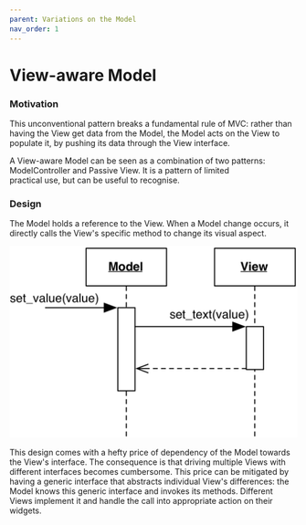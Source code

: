 ```yaml
---
parent: Variations on the Model
nav_order: 1
---
```

# View-aware Model

### Motivation

This unconventional pattern breaks a fundamental rule of MVC: 
rather than having the View get data from the Model, the Model 
acts on the View to populate it, by pushing its data through the View
interface.

A View-aware Model can be seen as a combination of two patterns:
ModelController and Passive View. It is a pattern of limited  
practical use, but can be useful to recognise.

### Design

The Model holds a reference to the View. When a Model change occurs, 
it directly calls the View's specific method to change its visual aspect.

<p align="center">
    <img src="images/view_aware_model/view_aware_model.png" />
</p>

This design comes with a hefty price of dependency of the Model 
towards the View's interface. The consequence is that driving multiple 
Views with different interfaces becomes cumbersome. 
This price can be mitigated by having a generic interface that 
abstracts individual View's differences: the Model knows this generic 
interface and invokes its methods. Different Views implement it and 
handle the call into appropriate action on their widgets. 

